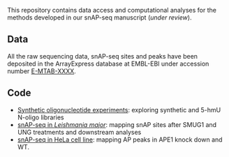 
This repository contains data access and computational analyses for the methods developed in our snAP-seq manuscript (*under review*).

## Data

All the raw sequencing data, snAP-seq sites and peaks have been deposited in the ArrayExpress database at EMBL-EBI under accession number [E-MTAB-XXXX](https://www.ebi.ac.uk/arrayexpress/experiments/E-MTAB-XXXX).


## Code

- [Synthetic oligonucleotide experiments](oligo.md): exploring synthetic and 5-hmU N-oligo libraries
- [snAP-seq in *Leishmania major*](leishmania.md): mapping snAP sites after SMUG1 and UNG treatments and downstream analyses
- [snAP-seq in HeLa cell line](hela.md): mapping AP peaks in APE1 knock down and WT.
